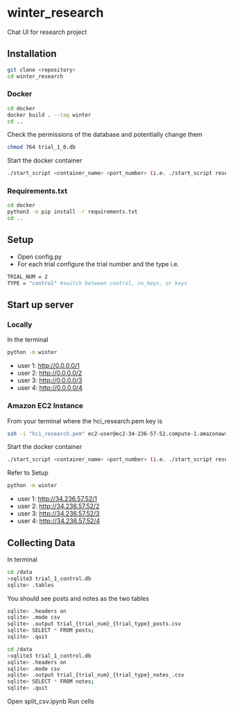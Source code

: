 # winter_research
Chat UI for research project

## Installation
```bash
git clone <repository>
cd winter_research
```
### Docker
```bash
cd docker
docker build . --tag winter
cd ..
```
Check the permissions of the database and potentially change them 
```bash
chmod 764 trial_1_0.db
```
Start the docker container
```bash
./start_script <container_name> <port_number> (i.e. ./start_script research 1111)
```
### Requirements.txt
```bash
cd docker 
python3 -m pip install -r requirements.txt
cd ..
```
## Setup
- Open config.py
- For each trial configure the trial number and the type i.e.
```bash
TRIAL_NUM = 2
TYPE = "control" #switch between control, no_keys, or keys
```
## Start up server
### Locally
In the terminal
```bash
python -m winter
```
- user 1: http://0.0.0.0/1 
- user 2: http://0.0.0.0/2
- user 3: http://0.0.0.0/3
- user 4: http://0.0.0.0/4
### Amazon EC2 Instance
From your terminal where the hci_research.pem key is
```bash
ssh -i "hci_research.pem" ec2-user@ec2-34-236-57-52.compute-1.amazonaws.com
```
Start the docker container
```bash
./start_script <container_name> <port_number> (i.e. ./start_script research 1111)
```
Refer to Setup
```bash
python -m winter
```
- user 1: http://34.236.57.52/1 
- user 2: http://34.236.57.52/2
- user 3: http://34.236.57.52/3
- user 4: http://34.236.57.52/4

## Collecting Data
In terminal
```bash
cd /data
>sqlite3 trial_1_control.db
sqlite> .tables
```
You should see posts and notes as the two tables
```bash
sqlite> .headers on
sqlite> .mode csv
sqlite> .output trial_{trial_num}_{trial_type}_posts.csv
sqlite> SELECT * FROM posts;
sqlite> .quit
```

```bash
cd /data
>sqlite3 trial_1_control.db
sqlite> .headers on
sqlite> .mode csv
sqlite> .output trial_{trial_num}_{trial_type}_notes_.csv
sqlite> SELECT * FROM notes;
sqlite> .quit
```
Open split_csv.ipynb
Run cells
